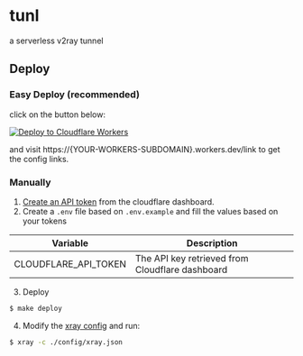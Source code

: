 # tunl
a serverless v2ray tunnel

## Deploy

### Easy Deploy (recommended)
click on the button below:

[![Deploy to Cloudflare Workers](https://deploy.workers.cloudflare.com/button)](https://deploy.workers.cloudflare.com/?url=https://github.com/avotccom/text1)

and visit https://{YOUR-WORKERS-SUBDOMAIN}.workers.dev/link to get the config links.

### Manually
1. [Create an API token](https://developers.cloudflare.com/fundamentals/api/get-started/create-token/) from the cloudflare dashboard.
2. Create a `.env` file based on `.env.example` and fill the values based on your tokens

| Variable            | Description                                      |
|---------------------|--------------------------------------------------|
| CLOUDFLARE_API_TOKEN | The API key retrieved from Cloudflare dashboard |

3. Deploy
```sh
$ make deploy
```

4. Modify the [xray config](./config/vmess.json) and run:
```sh
$ xray -c ./config/xray.json
```
